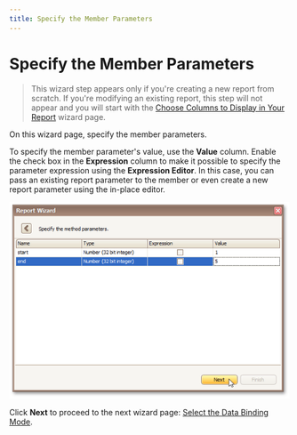 ```yaml
---
title: Specify the Member Parameters
---
```

# Specify the Member Parameters
> This wizard step appears only if you're creating a new report from scratch. If you're modifying an existing report, this step will not appear and you will start with the [Choose Columns to Display in Your Report](../choose-columns-to-display-in-your-report.md) wizard page.

On this wizard page, specify the member parameters.

To specify the member parameter's value, use the **Value** column. Enable the check box in the **Expression** column to make it possible to specify the parameter expression using the **Expression Editor**. In this case, you can pass an existing report parameter to the member or even create a new report parameter using the in-place editor.

![RD_ReportWizard_ObjMemberParameters](../../../../../../images/img122112.png)

Click **Next** to proceed to the next wizard page: [Select the Data Binding Mode](select-the-data-binding-mode.md).